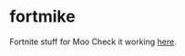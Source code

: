 # fortmike
Fortnite stuff for Moo
Check it working [here](https://adamthewizard.github.io/fortmike).
